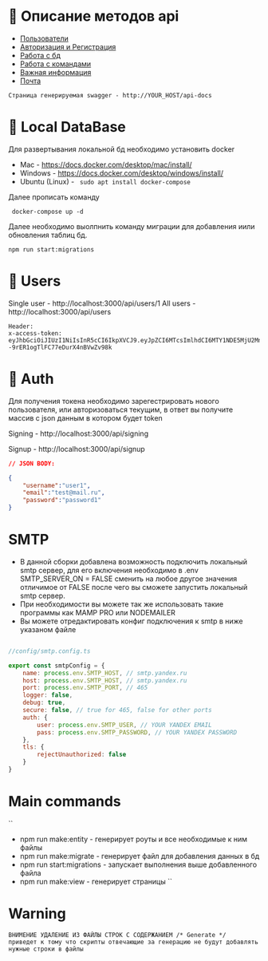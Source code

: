 # 👀 Описание методов api

- [Пользователи](#-users)
- [Авторизация и Регистрация](#-auth)
- [Работа с бд](#-local-database)
- [Работа с командами](#main-commands)
- [Важная информация](#warning)
- [Почта](#smtp)

```
Страница генерируемая swagger - http://YOUR_HOST/api-docs
```

# 🦾 Local DataBase 
Для развертывания локальной бд необходимо установить docker 

 - Mac - https://docs.docker.com/desktop/mac/install/
 - Windows - https://docs.docker.com/desktop/windows/install/
 - Ubuntu (Linux) - ``` sudo apt install docker-compose```

Далее прописать команду
```shell
 docker-compose up -d
```
Далее необходимо выолпнить команду миграции для добавления иили обновления таблиц бд.
```shell
npm run start:migrations
```

# 🥸 Users
Single user - http://localhost:3000/api/users/1
All users - http://localhost:3000/api/users
````
Header:
x-access-token: eyJhbGciOiJIUzI1NiIsInR5cCI6IkpXVCJ9.eyJpZCI6MTcsImlhdCI6MTY1NDE5MjU2Mn0.FPEJdQqEAG_8w--9rER1ogTlFC77eDurX4nBVwZv98k
````

# 🥸 Auth
Для получения токена необходимо зарегестрировать нового пользователя, 
или авторизоваться текущим, в ответ вы получите массив с json данным в котором будет token

Signing - http://localhost:3000/api/signing

Signup - http://localhost:3000/api/signup
````json
// JSON BODY:

{
	"username":"user1",
	"email":"test@mail.ru",
	"password":"password1"
}

````

# SMTP
 - В данной сборки добавлена возможность подключить локальный smtp сервер, для его включения
необходимо в .env SMTP_SERVER_ON = FALSE сменить на любое другое значения отличимое от FALSE
после чего вы сможете запустить локальный smtp сервер.
 - При необходимости вы можете так же использовать такие программы как MAMP PRO или NODEMAILER
 - Вы можете отредактировать конфиг подключения к smtp в ниже указаном файле
```javascript

//config/smtp.config.ts

export const smtpConfig = {
    name: process.env.SMTP_HOST, // smtp.yandex.ru
    host: process.env.SMTP_HOST, // smtp.yandex.ru
    port: process.env.SMTP_PORT, // 465
    logger: false,
    debug: true,
    secure: false, // true for 465, false for other ports 
    auth: {
        user: process.env.SMTP_USER, // YOUR YANDEX EMAIL
        pass: process.env.SMTP_PASSWORD, // YOUR YANDEX PASSWORD
    },
    tls: {
        rejectUnauthorized: false
    }
}
```

# Main commands
``
- npm run make:entity - генерирует роуты и все необходимые к ним файлы
- npm run make:migrate - генерирует файл для добавления данных в бд
- npm run start:migrations - запускает выполнения выше добавленного файла
- npm run make:view - генерирует страницы
``

# Warning
``` 
ВНИМЕНИЕ УДАЛЕНИЕ ИЗ ФАЙЛЫ СТРОК С СОДЕРЖАНИЕМ /* Generate */ 
приведет к тому что скрипты отвечающие за генерацию не будут добавлять нужные строки в файлы 
```
